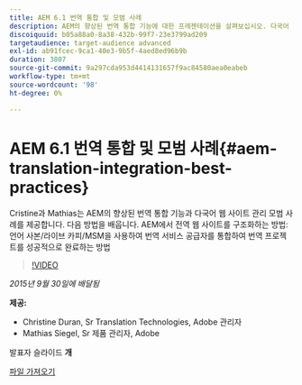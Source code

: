 ```yaml
---
title: AEM 6.1 번역 통합 및 모범 사례
description: AEM의 향상된 번역 통합 기능에 대한 프레젠테이션을 살펴보십시오. 다국어 웹 사이트 관리에 대한 모범 사례를 알아봅니다.
discoiquuid: b05a88a0-8a38-432b-99f7-23e3799ad209
targetaudience: target-audience advanced
exl-id: ab91fcec-9ca1-40e3-9b5f-4aed8ed96b9b
duration: 3807
source-git-commit: 9a297cda953d4414131657f9ac84580aea0eabeb
workflow-type: tm+mt
source-wordcount: '98'
ht-degree: 0%

---
```


# AEM 6.1 번역 통합 및 모범 사례{#aem-translation-integration-best-practices}

Cristine과 Mathias는 AEM의 향상된 번역 통합 기능과 다국어 웹 사이트 관리 모범 사례를 제공합니다. 다음 방법을 배웁니다. AEM에서 전역 웹 사이트를 구조화하는 방법: 언어 사본/라이브 카피/MSM을 사용하여 번역 서비스 공급자를 통합하여 번역 프로젝트를 성공적으로 완료하는 방법

>[!VIDEO](https://video.tv.adobe.com/v/19371/?quality=9)

*2015년 9월 30일에 배달됨*

**제공:**

* Christine Duran, Sr Translation Technologies, Adobe 관리자
* Mathias Siegel, Sr 제품 관리자, Adobe

발표자 슬라이드 **개**

[파일 가져오기](assets/09302015-aem-gems-translation-integration-and-best-practices.pdf)

<!--
[Get back to the Overview](https://helpx.adobe.com/kr/experience-manager/kt/eseminars/gems/aem-index.html)
-->
